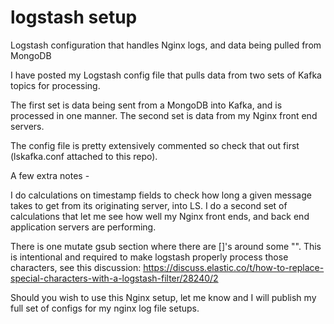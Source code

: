 # logstash setup
Logstash configuration that handles Nginx logs, and data being pulled from MongoDB

I have posted my Logstash config file that pulls data from two sets of Kafka topics for processing.  

The first set is data being sent from a MongoDB into Kafka, and is processed in one manner.
The second set is data from my Nginx front end servers.

The config file is pretty extensively commented so check that out first (lskafka.conf attached to this repo).

A few extra notes -

I do calculations on timestamp fields to check how long a given message takes to get from its originating server, into LS.
I do a second set of calculations that let me see how well my Nginx front ends, and back end application servers are performing.

There is one mutate gsub section where there are []'s around some "\".  This is intentional and required to make logstash properly process those characters, see this discussion:  https://discuss.elastic.co/t/how-to-replace-special-characters-with-a-logstash-filter/28240/2

Should you wish to use this Nginx setup, let me know and I will publish my full set of configs for my nginx log file setups.
